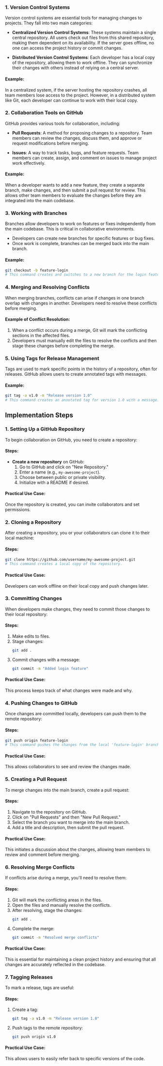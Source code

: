 ### 1. Version Control Systems
Version control systems are essential tools for managing changes to projects. They fall into two main categories:

- **Centralized Version Control Systems**: These systems maintain a single central repository. All users check out files from this shared repository, making them dependent on its availability. If the server goes offline, no one can access the project history or commit changes.

- **Distributed Version Control Systems**: Each developer has a local copy of the repository, allowing them to work offline. They can synchronize their changes with others instead of relying on a central server.

#### Example:
In a centralized system, if the server hosting the repository crashes, all team members lose access to the project. However, in a distributed system like Git, each developer can continue to work with their local copy.

### 2. Collaboration Tools on GitHub
GitHub provides various tools for collaboration, including:

- **Pull Requests**: A method for proposing changes to a repository. Team members can review the changes, discuss them, and approve or request modifications before merging.

- **Issues**: A way to track tasks, bugs, and feature requests. Team members can create, assign, and comment on issues to manage project work effectively.

#### Example:
When a developer wants to add a new feature, they create a separate branch, make changes, and then submit a pull request for review. This allows other team members to evaluate the changes before they are integrated into the main codebase.

### 3. Working with Branches
Branches allow developers to work on features or fixes independently from the main codebase. This is critical in collaborative environments.

- Developers can create new branches for specific features or bug fixes.
- Once work is complete, branches can be merged back into the main branch.

#### Example:
```bash
git checkout -b feature-login
# This command creates and switches to a new branch for the login feature.
```

### 4. Merging and Resolving Conflicts
When merging branches, conflicts can arise if changes in one branch overlap with changes in another. Developers need to resolve these conflicts before merging.

#### Example of Conflict Resolution:
1. When a conflict occurs during a merge, Git will mark the conflicting sections in the affected files.
2. Developers must manually edit the files to resolve the conflicts and then stage these changes before completing the merge.

### 5. Using Tags for Release Management
Tags are used to mark specific points in the history of a repository, often for releases. GitHub allows users to create annotated tags with messages.

#### Example:
```bash
git tag -a v1.0 -m "Release version 1.0"
# This command creates an annotated tag for version 1.0 with a message.
```

## Implementation Steps

### 1. Setting Up a GitHub Repository
To begin collaboration on GitHub, you need to create a repository:

#### Steps:
- **Create a new repository** on GitHub:
  1. Go to GitHub and click on "New Repository."
  2. Enter a name (e.g., `my-awesome-project`).
  3. Choose between public or private visibility.
  4. Initialize with a README if desired.
  
#### Practical Use Case:
Once the repository is created, you can invite collaborators and set permissions.

### 2. Cloning a Repository
After creating a repository, you or your collaborators can clone it to their local machine:

#### Steps:
```bash
git clone https://github.com/username/my-awesome-project.git
# This command creates a local copy of the repository.
```

#### Practical Use Case:
Developers can work offline on their local copy and push changes later.

### 3. Committing Changes
When developers make changes, they need to commit those changes to their local repository:

#### Steps:
1. Make edits to files.
2. Stage changes:
   ```bash
   git add .
   ```
3. Commit changes with a message:
   ```bash
   git commit -m "Added login feature"
   ```

#### Practical Use Case:
This process keeps track of what changes were made and why.

### 4. Pushing Changes to GitHub
Once changes are committed locally, developers can push them to the remote repository:

#### Steps:
```bash
git push origin feature-login
# This command pushes the changes from the local 'feature-login' branch to the remote repository.
```

#### Practical Use Case:
This allows collaborators to see and review the changes made.

### 5. Creating a Pull Request
To merge changes into the main branch, create a pull request:

#### Steps:
1. Navigate to the repository on GitHub.
2. Click on "Pull Requests" and then "New Pull Request."
3. Select the branch you want to merge into the main branch.
4. Add a title and description, then submit the pull request.

#### Practical Use Case:
This initiates a discussion about the changes, allowing team members to review and comment before merging.

### 6. Resolving Merge Conflicts
If conflicts arise during a merge, you'll need to resolve them:

#### Steps:
1. Git will mark the conflicting areas in the files.
2. Open the files and manually resolve the conflicts.
3. After resolving, stage the changes:
   ```bash
   git add .
   ```
4. Complete the merge:
   ```bash
   git commit -m "Resolved merge conflicts"
   ```

#### Practical Use Case:
This is essential for maintaining a clean project history and ensuring that all changes are accurately reflected in the codebase.

### 7. Tagging Releases
To mark a release, tags are useful:

#### Steps:
1. Create a tag:
   ```bash
   git tag -a v1.0 -m "Release version 1.0"
   ```
2. Push tags to the remote repository:
   ```bash
   git push origin v1.0
   ```

#### Practical Use Case:
This allows users to easily refer back to specific versions of the code.


